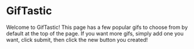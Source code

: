 # GifTastic

Welcome to GifTastic! This page has a few popular gifs to choose from by default at the top of the page. If you want more gifs, simply add one you want, click submit, then click the new button you created!
